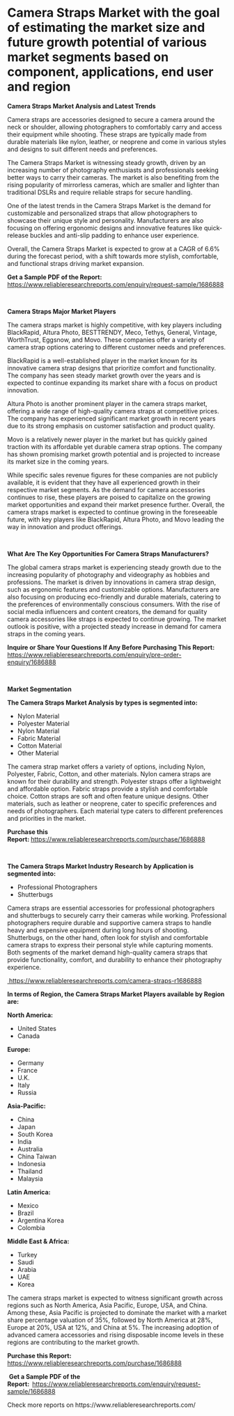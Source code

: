 <p><h1>Camera Straps Market with the goal of estimating the market size and future growth potential of various market segments based on component, applications, end user and region</h1></p><p><strong>Camera Straps Market Analysis and Latest Trends</strong></p>
<p><p>Camera straps are accessories designed to secure a camera around the neck or shoulder, allowing photographers to comfortably carry and access their equipment while shooting. These straps are typically made from durable materials like nylon, leather, or neoprene and come in various styles and designs to suit different needs and preferences.</p><p>The Camera Straps Market is witnessing steady growth, driven by an increasing number of photography enthusiasts and professionals seeking better ways to carry their cameras. The market is also benefiting from the rising popularity of mirrorless cameras, which are smaller and lighter than traditional DSLRs and require reliable straps for secure handling.</p><p>One of the latest trends in the Camera Straps Market is the demand for customizable and personalized straps that allow photographers to showcase their unique style and personality. Manufacturers are also focusing on offering ergonomic designs and innovative features like quick-release buckles and anti-slip padding to enhance user experience.</p><p>Overall, the Camera Straps Market is expected to grow at a CAGR of 6.6% during the forecast period, with a shift towards more stylish, comfortable, and functional straps driving market expansion.</p></p>
<p><strong>Get a Sample PDF of the Report:&nbsp;</strong> <a href="https://www.reliableresearchreports.com/enquiry/request-sample/1686888">https://www.reliableresearchreports.com/enquiry/request-sample/1686888</a></p>
<p>&nbsp;</p>
<p><strong>Camera Straps Major Market Players</strong></p>
<p><p>The camera straps market is highly competitive, with key players including BlackRapid, Altura Photo, BESTTRENDY, Meco, Tethys, General, Vintage, WorthTrust, Eggsnow, and Movo. These companies offer a variety of camera strap options catering to different customer needs and preferences.</p><p>BlackRapid is a well-established player in the market known for its innovative camera strap designs that prioritize comfort and functionality. The company has seen steady market growth over the years and is expected to continue expanding its market share with a focus on product innovation.</p><p>Altura Photo is another prominent player in the camera straps market, offering a wide range of high-quality camera straps at competitive prices. The company has experienced significant market growth in recent years due to its strong emphasis on customer satisfaction and product quality.</p><p>Movo is a relatively newer player in the market but has quickly gained traction with its affordable yet durable camera strap options. The company has shown promising market growth potential and is projected to increase its market size in the coming years.</p><p>While specific sales revenue figures for these companies are not publicly available, it is evident that they have all experienced growth in their respective market segments. As the demand for camera accessories continues to rise, these players are poised to capitalize on the growing market opportunities and expand their market presence further. Overall, the camera straps market is expected to continue growing in the foreseeable future, with key players like BlackRapid, Altura Photo, and Movo leading the way in innovation and product offerings.</p></p>
<p>&nbsp;</p>
<p><strong>What Are The Key Opportunities For Camera Straps Manufacturers?</strong></p>
<p><p>The global camera straps market is experiencing steady growth due to the increasing popularity of photography and videography as hobbies and professions. The market is driven by innovations in camera strap design, such as ergonomic features and customizable options. Manufacturers are also focusing on producing eco-friendly and durable materials, catering to the preferences of environmentally conscious consumers. With the rise of social media influencers and content creators, the demand for quality camera accessories like straps is expected to continue growing. The market outlook is positive, with a projected steady increase in demand for camera straps in the coming years.</p></p>
<p><strong>Inquire or Share Your Questions If Any Before Purchasing This Report:</strong> <a href="https://www.reliableresearchreports.com/enquiry/pre-order-enquiry/1686888">https://www.reliableresearchreports.com/enquiry/pre-order-enquiry/1686888</a></p>
<p>&nbsp;</p>
<p><strong>Market Segmentation</strong></p>
<p><strong>The Camera Straps Market Analysis by types is segmented into:</strong></p>
<p><ul><li>Nylon Material</li><li>Polyester Material</li><li>Nylon Material</li><li>Fabric Material</li><li>Cotton Material</li><li>Other Material</li></ul></p>
<p><p>The camera strap market offers a variety of options, including Nylon, Polyester, Fabric, Cotton, and other materials. Nylon camera straps are known for their durability and strength. Polyester straps offer a lightweight and affordable option. Fabric straps provide a stylish and comfortable choice. Cotton straps are soft and often feature unique designs. Other materials, such as leather or neoprene, cater to specific preferences and needs of photographers. Each material type caters to different preferences and priorities in the market.</p></p>
<p><strong>Purchase this Report:&nbsp;</strong><a href="https://www.reliableresearchreports.com/purchase/1686888">https://www.reliableresearchreports.com/purchase/1686888</a></p>
<p>&nbsp;</p>
<p><strong>The Camera Straps Market Industry Research by Application is segmented into:</strong></p>
<p><ul><li>Professional Photographers</li><li>Shutterbugs</li></ul></p>
<p><p>Camera straps are essential accessories for professional photographers and shutterbugs to securely carry their cameras while working. Professional photographers require durable and supportive camera straps to handle heavy and expensive equipment during long hours of shooting. Shutterbugs, on the other hand, often look for stylish and comfortable camera straps to express their personal style while capturing moments. Both segments of the market demand high-quality camera straps that provide functionality, comfort, and durability to enhance their photography experience.</p></p>
<p><a href="https://www.reliableresearchreports.com/camera-straps-r1686888">&nbsp;https://www.reliableresearchreports.com/camera-straps-r1686888</a></p>
<p><strong>In terms of Region, the Camera Straps Market Players available by Region are:</strong></p>
<p>
    <p> <strong> North America: </strong>
        <ul>
            <li>United States</li>
            <li>Canada</li>
        </ul>
        </p> 
    <p> <strong> Europe: </strong>
        <ul>
            <li>Germany</li>
            <li>France</li>
            <li>U.K.</li>
            <li>Italy</li>
            <li>Russia</li>
        </ul>
        </p> 
    <p> <strong> Asia-Pacific: </strong>
        <ul>
            <li>China</li>
            <li>Japan</li>
            <li>South Korea</li>
            <li>India</li>
            <li>Australia</li>
            <li>China Taiwan</li>
            <li>Indonesia</li>
            <li>Thailand</li>
            <li>Malaysia</li>
        </ul>
        </p> 
    <p> <strong> Latin America: </strong>
        <ul>
            <li>Mexico</li>
            <li>Brazil</li>
            <li>Argentina Korea</li>
            <li>Colombia</li>
        </ul>
        </p> 
    <p> <strong> Middle East & Africa: </strong>
        <ul>
            <li>Turkey</li>
            <li>Saudi</li>
            <li>Arabia</li>
            <li>UAE</li>
            <li>Korea</li>
        </ul>
    </p>
    </p>
<p><p>The camera straps market is expected to witness significant growth across regions such as North America, Asia Pacific, Europe, USA, and China. Among these, Asia Pacific is projected to dominate the market with a market share percentage valuation of 35%, followed by North America at 28%, Europe at 20%, USA at 12%, and China at 5%. The increasing adoption of advanced camera accessories and rising disposable income levels in these regions are contributing to the market growth.</p></p>
<p><strong>Purchase this Report: </strong><a href="https://www.reliableresearchreports.com/purchase/1686888">https://www.reliableresearchreports.com/purchase/1686888</a></p>
<p>&nbsp;<strong>Get a Sample PDF of the Report:&nbsp;&nbsp;</strong><a href="https://www.reliableresearchreports.com/enquiry/request-sample/1686888">https://www.reliableresearchreports.com/enquiry/request-sample/1686888</a></p>
<p><strong></strong></p>
<p>Check more reports on https://www.reliableresearchreports.com/</p>